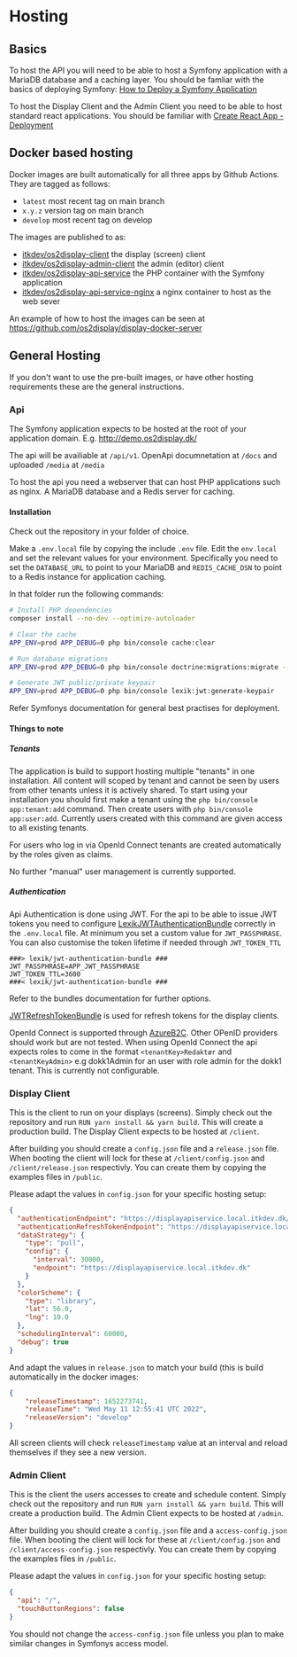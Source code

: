 # Hosting

## Basics
To host the API you will need to be able to host a Symfony application with a MariaDB database and a caching layer. You should be famliar with the basics of deploying Symfony: [How to Deploy a Symfony Application](https://symfony.com/doc/current/deployment.html)

To host the Display Client and the Admin Client you need to be able to host standard react applications. You should be familiar with [Create React App - Deployment](https://create-react-app.dev/docs/deployment/)

## Docker based hosting
Docker images are built automatically for all three apps by Github Actions. They are tagged as follows:
- `latest` most recent tag on main branch
- `x.y.z` version tag on main branch
- `develop` most recent tag on develop

The images are published to as:
- [itkdev/os2display-client](https://hub.docker.com/repository/docker/itkdev/os2display-client) the display (screen) client
- [itkdev/os2display-admin-client](https://hub.docker.com/repository/docker/itkdev/os2display-admin-client) the admin (editor) client
- [itkdev/os2display-api-service](https://hub.docker.com/repository/docker/itkdev/os2display-api-service) the PHP container with the Symfony application
- [itkdev/os2display-api-service-nginx](https://hub.docker.com/repository/docker/itkdev/os2display-api-service-nginx) a nginx container to host as the web sever

An example of how to host the images can be seen at https://github.com/os2display/display-docker-server


## General Hosting
If you don't want to use the pre-built images, or have other hosting requirements these are the general instructions.

### Api
The Symfony application expects to be hosted at the root of your application domain. E.g. http://demo.os2display.dk/

The api will be availiable at `/api/v1`. OpenApi documnetation at `/docs` and uploaded `/media` at `/media`

To host the api you need a webserver that can host PHP applications such as nginx. A MariaDB database and a Redis server for caching. 

#### Installation
Check out the repository in your folder of choice. 

Make a `.env.local` file by copying the include `.env` file. Edit the `env.local` and set the relevant values for your environment. Specifically you need to set the `DATABASE_URL` to point to your MariaDB and `REDIS_CACHE_DSN` to point to a Redis instance for application caching.

In that folder run the following commands:
```sh
# Install PHP dependencies
composer install --no-dev --optimize-autoloader

# Clear the cache
APP_ENV=prod APP_DEBUG=0 php bin/console cache:clear

# Run database migrations
APP_ENV=prod APP_DEBUG=0 php bin/console doctrine:migrations:migrate --no-interaction

# Generate JWT public/private keypair
APP_ENV=prod APP_DEBUG=0 php bin/console lexik:jwt:generate-keypair
```

Refer Symfonys documentation for general best practises for deployment.

#### Things to note

##### Tenants
The application is build to support hosting multiple "tenants" in one installation. All content will scoped by tenant and cannot be seen by users from other tenants unless it is actively shared. To start using your installation you should first make a tenant using the `php bin/console app:tenant:add` command. Then create users with `php bin/console app:user:add`. Currently users created with this command are given access to all existing tenants.

For users who log in via OpenId Connect tenants are created automatically by the roles given as claims.

No further "manual" user management is currently supported.

##### Authentication
Api Authentication is done using JWT. For the api to be able to issue JWT tokens you need to configure [LexikJWTAuthenticationBundle](https://github.com/lexik/LexikJWTAuthenticationBundle) correctly in the `.env.local` file. At minimum you set a custom value for `JWT_PASSPHRASE`. You can also customise the token lifetime if needed through `JWT_TOKEN_TTL`

```env
###> lexik/jwt-authentication-bundle ###
JWT_PASSPHRASE=APP_JWT_PASSPHRASE
JWT_TOKEN_TTL=3600
###< lexik/jwt-authentication-bundle ###
```

Refer to the bundles documentation for further options.

[JWTRefreshTokenBundle](https://github.com/markitosgv/JWTRefreshTokenBundle) is used for refresh tokens for the display clients. 

OpenId Connect is supported through [AzureB2C](https://docs.microsoft.com/en-us/azure/active-directory-b2c/openid-connect). Other OPenID providers should work but are not tested. When using OpenId Connect the api expects roles to come in the format `<tenantKey>Redaktør` and `<tenantKeyAdmin>` e.g dokk1Admin for an user with role admin for the dokk1 tenant. This is currently not configurable.

### Display Client
This is the client to run on your displays (screens). Simply check out the repository and run `RUN yarn install && yarn build`. This will create a production build. The Display Client expects to be hosted at `/client`.

After building you should create a `config.json` file and a `release.json` file. When booting the client will lock for these at `/client/config.json` and `/client/release.json` respectivly. You can create them by copying the examples files in `/public`.

Please adapt the values in `config.json` for your specific hosting setup:
```json
{
  "authenticationEndpoint": "https://displayapiservice.local.itkdev.dk/v1/authentication/screen",
  "authenticationRefreshTokenEndpoint": "https://displayapiservice.local.itkdev.dk/v1/authentication/token/refresh",
  "dataStrategy": {
    "type": "pull",
    "config": {
      "interval": 30000,
      "endpoint": "https://displayapiservice.local.itkdev.dk"
    }
  },
  "colorScheme": {
    "type": "library",
    "lat": 56.0,
    "lng": 10.0
  },
  "schedulingInterval": 60000,
  "debug": true
}
```

And adapt the values in `release.json` to match your build (this is build automatically in the docker images:
```json
{
    "releaseTimestamp": 1652273741,
    "releaseTime": "Wed May 11 12:55:41 UTC 2022",
    "releaseVersion": "develop"
}
```

All screen clients will check `releaseTimestamp` value at an interval and reload themselves if they see a new version. 

### Admin Client
This is the client the users accesses to create and schedule content. Simply check out the repository and run `RUN yarn install && yarn build`. This will create a production build. The Admin Client expects to be hosted at `/admin`.

After building you should create a `config.json` file and a `access-config.json` file. When booting the client will lock for these at `/client/config.json` and `/client/access-config.json` respectivly. You can create them by copying the examples files in `/public`.

Please adapt the values in `config.json` for your specific hosting setup:
```json
{
  "api": "/",
  "touchButtonRegions": false
}
```

You should not change the `access-config.json` file unless you plan to make similar changes in Symfonys access model.


